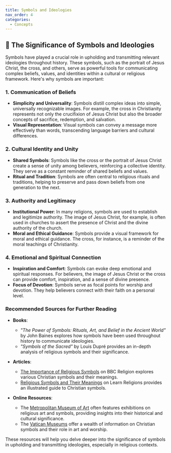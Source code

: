 ```yaml
---
title: Symbols and Ideologies
nav_order: 4
categories:
  - Concepts
---
```


## 🔻 The Significance of Symbols and Ideologies


Symbols have played a crucial role in upholding and transmitting relevant ideologies throughout history. These symbols, such as the portrait of Jesus Christ, the cross, and others, serve as powerful tools for communicating complex beliefs, values, and identities within a cultural or religious framework. Here's why symbols are important:

### **1. Communication of Beliefs**

- **Simplicity and Universality**: Symbols distill complex ideas into simple, universally recognizable images. For example, the cross in Christianity represents not only the crucifixion of Jesus Christ but also the broader concepts of sacrifice, redemption, and salvation.
- **Visual Representation**: Visual symbols can convey a message more effectively than words, transcending language barriers and cultural differences.

### **2. Cultural Identity and Unity**

- **Shared Symbols**: Symbols like the cross or the portrait of Jesus Christ create a sense of unity among believers, reinforcing a collective identity. They serve as a constant reminder of shared beliefs and values.
- **Ritual and Tradition**: Symbols are often central to religious rituals and traditions, helping to preserve and pass down beliefs from one generation to the next.

### **3. Authority and Legitimacy**

- **Institutional Power**: In many religions, symbols are used to establish and legitimize authority. The image of Jesus Christ, for example, is often used in churches to assert the presence of Christ and the divine authority of the church.
- **Moral and Ethical Guidance**: Symbols provide a visual framework for moral and ethical guidance. The cross, for instance, is a reminder of the moral teachings of Christianity.

### **4. Emotional and Spiritual Connection**

- **Inspiration and Comfort**: Symbols can evoke deep emotional and spiritual responses. For believers, the image of Jesus Christ or the cross can provide comfort, inspiration, and a sense of divine presence.
- **Focus of Devotion**: Symbols serve as focal points for worship and devotion. They help believers connect with their faith on a personal level.

### **Recommended Sources for Further Reading**

- **Books**:

  - *"The Power of Symbols: Rituals, Art, and Belief in the Ancient World"* by John Baines explores how symbols have been used throughout history to communicate ideologies.
  - *"Symbols of the Sacred"* by Louis Dupré provides an in-depth analysis of religious symbols and their significance.
- **Articles**:

  - [The Importance of Religious Symbols](https://www.bbc.co.uk/religion/religions/christianity/symbols/symbols.shtml) on BBC Religion explores various Christian symbols and their meanings.
  - [Religious Symbols and Their Meanings](https://www.learnreligions.com/christian-symbols-illustrated-glossary-700772) on Learn Religions provides an illustrated guide to Christian symbols.
- **Online Resources**:

  - The [Metropolitan Museum of Art](https://www.metmuseum.org/) often features exhibitions on religious art and symbols, providing insights into their historical and cultural significance.
  - The [Vatican Museums](http://www.museivaticani.va/content/museivaticani/en.html) offer a wealth of information on Christian symbols and their role in art and worship.

These resources will help you delve deeper into the significance of symbols in upholding and transmitting ideologies, especially in religious contexts.
